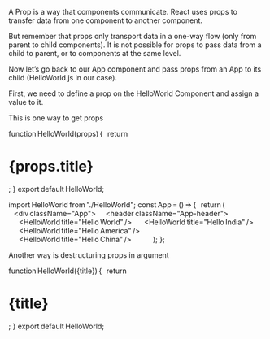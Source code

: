 A Prop is a way that components communicate. React uses props to transfer data from one component to another component.

But remember that props only transport data in a one-way flow (only from parent to child components). It is not possible for props to pass data from a child to parent, or to components at the same level.

Now let’s go back to our App component and pass props from an App to its child (HelloWorld.js in our case).

First, we need to define a prop on the HelloWorld Component and assign a value to it.

This is one way to get props

function HelloWorld(props) {
  return <h1>{props.title}</h1>;
}
export default HelloWorld;

import HelloWorld from "./HelloWorld";
const App = () => {
  return (
    <div className="App">
      <header className="App-header">
        <HelloWorld title="Hello World" />
        <HelloWorld title="Hello India" />
        <HelloWorld title="Hello America" />
        <HelloWorld title="Hello China" />
      </header>
    </div>
  );
};

Another way is destructuring props in argument

function HelloWorld({title}) {
  return <h1>{title}</h1>;
}
export default HelloWorld;
